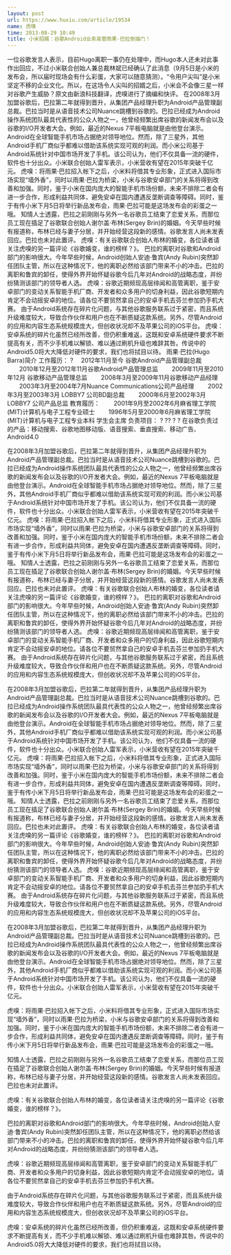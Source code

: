 ```yaml
---
layout: post
url: https://www.huxiu.com/article/19534
name: 虎嗅
time: 2013-08-29 10:49
title: 小米招婿：谷歌Android业务高管雨果·巴拉倒插门！
---
```

一位谷歌发言人表示，目前Hugo离职一事仍在处理中，而Hugo本人还未对此事作出回应，不过小米联合创始人兼总裁林斌已经确认了此消息（9月5日是小米的发布会，所以届时现场会有什么彩蛋，大家可以随意猜测）。“令用户尖叫”是小米坚定不移的企业文化。所以，在这场令人尖叫的招婿之后，小米会不会像三星一样对谷歌产生威胁？原文由新浪科技翻译，虎嗅进行了摘编和快评。 在2008年3月加盟谷歌后，巴拉第二年就得到晋升，从集团产品经理升职为Android产品管理副总裁。巴拉当时是从语音技术公司Nuance跳槽到谷歌的。巴拉已经成为Android操作系统团队最具代表性的公众人物之一，他曾经频繁出席谷歌的新闻发布会以及谷歌的I/O开发者大会。例如，最近的Nexus 7平板电脑就是由他登台演示。Android在全球智能手机市场占据绝对领导地位。然而，除了三星外，其他Android手机厂商似乎都难以借助该系统实现可观的利润。而小米公司基于Android系统针对中国市场开发了手机。该公司认为，他们不仅具备一流的硬件，软件也十分出众。小米联合创始人雷军表示，小米营收有望在2015年突破千亿元。 虎嗅：将雨果·巴拉招入帐下之后，小米料将借其专业形象，正式进入国际市场实现“墙外香”，同时以雨果·巴拉为桥梁，小米与谷歌安卓部门的关系将得到改善和加强。同时，鉴于小米在国内庞大的智能手机市场份额，未来不排除二者会有进一步合作，形成利益共同体，避免安卓在国内遭遇反垄断调查等障碍。同时，鉴于有传小米下月5日将举行新品发布会，雨果·巴拉可能是这场发布会的彩蛋之一哦。 知情人士透露，巴拉之前刚刚与另外一名谷歌员工结束了恋爱关系，而那位员工现在插足了谷歌联合创始人谢尔盖·布林(Sergey Brin)的婚姻。今天早些时候有报道称，布林已经与妻子分居，并开始经营这段新的感情。谷歌发言人尚未发表回应。巴拉也未对此置评。 虎嗅：有关谷歌联合创始人布林的婚变，各位读者请关注虎嗅的另一篇评论《谷歌婚变，谁的榜样？》。 巴拉的离职对谷歌和Android部门的影响很大。今年早些时候，Android创始人安迪·鲁宾(Andy Rubin)突然卸任团队主管，所以在这种情况下，他的离职必然给该部门带来不小的冲击。巴拉的离职和鲁宾的卸任，使得外界开始怀疑谷歌今后几年对Android的战略态度，并纷纷猜测该部门的领导者人选。 虎嗅：谷歌近期频现高层绯闻和高管离职，鉴于安卓部门的变动关系智能手机厂商、开发者和众多用户的切身利益，因此谷歌短期内肯定不会动摇安卓的地位。请各位不要贸然拿自己的安卓手机去芬兰参加扔手机大赛。 由于Android系统存在碎片化问题，与其他谷歌服务联系过于紧密，而且系统升级难度较大，导致合作伙伴和用户也在不断质疑这款系统。另外，尽管Android的应用和内容生态系统规模庞大，但创收状况却不及苹果公司的iOS平台。 虎嗅：安卓系统的碎片化虽然已经所改善，但仍积重难返，这既和安卓系统硬件要求不断提高有关，而不少手机难以解锁、难以通过刷机升级也难辞其咎。传说中的Android5.0将大大降低对硬件的要求，我们也将拭目以待。 雨果·巴拉(Hugo Barra)简介 工作履历： ? 　2012年11月至今 谷歌Android产品管理副总裁 　　2010年12月至2012年11月谷歌Android产品管理总监 　　2009年11月至2010年12月 谷歌移动产品管理总监 　　2008年3月至2009年11月谷歌移动产品经理 　　2003年3月至2004年7月Nuance Communications公司产品经理 　　2002年3月至2003年3月 LOBBY7 公司BD副总裁 　　2000年6月至2002年3月LOBBY7 公司产品总监 教育履历： 　　2001年9月至2002年6月麻省理工学院(MIT)计算机与电子工程专业硕士 　　1996年5月至2000年6月麻省理工学院(MIT)计算机与电子工程专业本科 学生会主席 负责项目： ? ?? ? ? 在谷歌负责过的产品：移动搜索、谷歌地图移动版、语音搜索、垂直搜索、移动广告、Android4.0

在2008年3月加盟谷歌后，巴拉第二年就得到晋升，从集团产品经理升职为Android产品管理副总裁。巴拉当时是从语音技术公司Nuance跳槽到谷歌的。巴拉已经成为Android操作系统团队最具代表性的公众人物之一，他曾经频繁出席谷歌的新闻发布会以及谷歌的I/O开发者大会。例如，最近的Nexus 7平板电脑就是由他登台演示。Android在全球智能手机市场占据绝对领导地位。然而，除了三星外，其他Android手机厂商似乎都难以借助该系统实现可观的利润。而小米公司基于Android系统针对中国市场开发了手机。该公司认为，他们不仅具备一流的硬件，软件也十分出众。小米联合创始人雷军表示，小米营收有望在2015年突破千亿元。 虎嗅：将雨果·巴拉招入帐下之后，小米料将借其专业形象，正式进入国际市场实现“墙外香”，同时以雨果·巴拉为桥梁，小米与谷歌安卓部门的关系将得到改善和加强。同时，鉴于小米在国内庞大的智能手机市场份额，未来不排除二者会有进一步合作，形成利益共同体，避免安卓在国内遭遇反垄断调查等障碍。同时，鉴于有传小米下月5日将举行新品发布会，雨果·巴拉可能是这场发布会的彩蛋之一哦。 知情人士透露，巴拉之前刚刚与另外一名谷歌员工结束了恋爱关系，而那位员工现在插足了谷歌联合创始人谢尔盖·布林(Sergey Brin)的婚姻。今天早些时候有报道称，布林已经与妻子分居，并开始经营这段新的感情。谷歌发言人尚未发表回应。巴拉也未对此置评。 虎嗅：有关谷歌联合创始人布林的婚变，各位读者请关注虎嗅的另一篇评论《谷歌婚变，谁的榜样？》。 巴拉的离职对谷歌和Android部门的影响很大。今年早些时候，Android创始人安迪·鲁宾(Andy Rubin)突然卸任团队主管，所以在这种情况下，他的离职必然给该部门带来不小的冲击。巴拉的离职和鲁宾的卸任，使得外界开始怀疑谷歌今后几年对Android的战略态度，并纷纷猜测该部门的领导者人选。 虎嗅：谷歌近期频现高层绯闻和高管离职，鉴于安卓部门的变动关系智能手机厂商、开发者和众多用户的切身利益，因此谷歌短期内肯定不会动摇安卓的地位。请各位不要贸然拿自己的安卓手机去芬兰参加扔手机大赛。 由于Android系统存在碎片化问题，与其他谷歌服务联系过于紧密，而且系统升级难度较大，导致合作伙伴和用户也在不断质疑这款系统。另外，尽管Android的应用和内容生态系统规模庞大，但创收状况却不及苹果公司的iOS平台。

在2008年3月加盟谷歌后，巴拉第二年就得到晋升，从集团产品经理升职为Android产品管理副总裁。巴拉当时是从语音技术公司Nuance跳槽到谷歌的。巴拉已经成为Android操作系统团队最具代表性的公众人物之一，他曾经频繁出席谷歌的新闻发布会以及谷歌的I/O开发者大会。例如，最近的Nexus 7平板电脑就是由他登台演示。Android在全球智能手机市场占据绝对领导地位。然而，除了三星外，其他Android手机厂商似乎都难以借助该系统实现可观的利润。而小米公司基于Android系统针对中国市场开发了手机。该公司认为，他们不仅具备一流的硬件，软件也十分出众。小米联合创始人雷军表示，小米营收有望在2015年突破千亿元。 虎嗅：将雨果·巴拉招入帐下之后，小米料将借其专业形象，正式进入国际市场实现“墙外香”，同时以雨果·巴拉为桥梁，小米与谷歌安卓部门的关系将得到改善和加强。同时，鉴于小米在国内庞大的智能手机市场份额，未来不排除二者会有进一步合作，形成利益共同体，避免安卓在国内遭遇反垄断调查等障碍。同时，鉴于有传小米下月5日将举行新品发布会，雨果·巴拉可能是这场发布会的彩蛋之一哦。 知情人士透露，巴拉之前刚刚与另外一名谷歌员工结束了恋爱关系，而那位员工现在插足了谷歌联合创始人谢尔盖·布林(Sergey Brin)的婚姻。今天早些时候有报道称，布林已经与妻子分居，并开始经营这段新的感情。谷歌发言人尚未发表回应。巴拉也未对此置评。 虎嗅：有关谷歌联合创始人布林的婚变，各位读者请关注虎嗅的另一篇评论《谷歌婚变，谁的榜样？》。 巴拉的离职对谷歌和Android部门的影响很大。今年早些时候，Android创始人安迪·鲁宾(Andy Rubin)突然卸任团队主管，所以在这种情况下，他的离职必然给该部门带来不小的冲击。巴拉的离职和鲁宾的卸任，使得外界开始怀疑谷歌今后几年对Android的战略态度，并纷纷猜测该部门的领导者人选。 虎嗅：谷歌近期频现高层绯闻和高管离职，鉴于安卓部门的变动关系智能手机厂商、开发者和众多用户的切身利益，因此谷歌短期内肯定不会动摇安卓的地位。请各位不要贸然拿自己的安卓手机去芬兰参加扔手机大赛。 由于Android系统存在碎片化问题，与其他谷歌服务联系过于紧密，而且系统升级难度较大，导致合作伙伴和用户也在不断质疑这款系统。另外，尽管Android的应用和内容生态系统规模庞大，但创收状况却不及苹果公司的iOS平台。

在2008年3月加盟谷歌后，巴拉第二年就得到晋升，从集团产品经理升职为Android产品管理副总裁。巴拉当时是从语音技术公司Nuance跳槽到谷歌的。巴拉已经成为Android操作系统团队最具代表性的公众人物之一，他曾经频繁出席谷歌的新闻发布会以及谷歌的I/O开发者大会。例如，最近的Nexus 7平板电脑就是由他登台演示。Android在全球智能手机市场占据绝对领导地位。然而，除了三星外，其他Android手机厂商似乎都难以借助该系统实现可观的利润。而小米公司基于Android系统针对中国市场开发了手机。该公司认为，他们不仅具备一流的硬件，软件也十分出众。小米联合创始人雷军表示，小米营收有望在2015年突破千亿元。

虎嗅：将雨果·巴拉招入帐下之后，小米料将借其专业形象，正式进入国际市场实现“墙外香”，同时以雨果·巴拉为桥梁，小米与谷歌安卓部门的关系将得到改善和加强。同时，鉴于小米在国内庞大的智能手机市场份额，未来不排除二者会有进一步合作，形成利益共同体，避免安卓在国内遭遇反垄断调查等障碍。同时，鉴于有传小米下月5日将举行新品发布会，雨果·巴拉可能是这场发布会的彩蛋之一哦。

知情人士透露，巴拉之前刚刚与另外一名谷歌员工结束了恋爱关系，而那位员工现在插足了谷歌联合创始人谢尔盖·布林(Sergey Brin)的婚姻。今天早些时候有报道称，布林已经与妻子分居，并开始经营这段新的感情。谷歌发言人尚未发表回应。巴拉也未对此置评。

虎嗅：有关谷歌联合创始人布林的婚变，各位读者请关注虎嗅的另一篇评论《谷歌婚变，谁的榜样？》。

巴拉的离职对谷歌和Android部门的影响很大。今年早些时候，Android创始人安迪·鲁宾(Andy Rubin)突然卸任团队主管，所以在这种情况下，他的离职必然给该部门带来不小的冲击。巴拉的离职和鲁宾的卸任，使得外界开始怀疑谷歌今后几年对Android的战略态度，并纷纷猜测该部门的领导者人选。

虎嗅：谷歌近期频现高层绯闻和高管离职，鉴于安卓部门的变动关系智能手机厂商、开发者和众多用户的切身利益，因此谷歌短期内肯定不会动摇安卓的地位。请各位不要贸然拿自己的安卓手机去芬兰参加扔手机大赛。

由于Android系统存在碎片化问题，与其他谷歌服务联系过于紧密，而且系统升级难度较大，导致合作伙伴和用户也在不断质疑这款系统。另外，尽管Android的应用和内容生态系统规模庞大，但创收状况却不及苹果公司的iOS平台。

虎嗅：安卓系统的碎片化虽然已经所改善，但仍积重难返，这既和安卓系统硬件要求不断提高有关，而不少手机难以解锁、难以通过刷机升级也难辞其咎。传说中的Android5.0将大大降低对硬件的要求，我们也将拭目以待。

